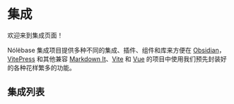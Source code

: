 # 集成

欢迎来到集成页面！

Nólëbase 集成项目提供多种不同的集成、插件、组件和库来方便在 [Obsidian](https://obsidian.md)，[VitePress](https://vitepress.dev) 和其他兼容 [Markdown It](https://github.com/markdown-it/markdown-it)、[Vite](https://vitejs.dev/) 和 [Vue](https://vuejs.org/) 的项目中使用我们预先封装好的各种花样繁多的功能。

## 集成列表

<IntegrationCard type="markdown-it" title="双向链接" package="markdown-it-bi-directional-links">
  <template v-slot:badge>
    <Badge type="tip" text="v1.27.2" />
  </template>
</IntegrationCard>

<br />

<IntegrationCard type="markdown-it" title="元素转换" package="markdown-it-element-transform">
  <template v-slot:badge>
    <Badge type="tip" text="v1.27.2" />
  </template>
</IntegrationCard>

<br />

<IntegrationCard type="vitepress" title="阅读增强" package="vitepress-plugin-enhanced-readabilities">
  <template v-slot:badge>
    <Badge type="tip" text="v1.27.2" />
  </template>
</IntegrationCard>

<br />

<IntegrationCard type="vitepress" title="行内链接预览" package="vitepress-plugin-inline-link-preview">
  <template v-slot:badge>
    <Badge type="warning" text="Beta 测试" />
  </template>
</IntegrationCard>

<br />

<IntegrationCard type="vitepress" title="闪烁高亮当前的目标标题" package="vitepress-plugin-highlight-targeted-heading">
  <template v-slot:badge>
    <Badge type="tip" text="v1.27.2" />
  </template>
</IntegrationCard>

<br />

<IntegrationCard type="vitepress" title="变更日志 及 文件历史" package="vitepress-plugin-git-changelog">
  <template v-slot:badge>
    <Badge type="danger" text="Alpha 测试" />
  </template>
</IntegrationCard>

<br />

<IntegrationCard type="vitepress" title="预览图片（社交媒体卡片）生成" package="vitepress-plugin-og-image">
  <template v-slot:badge>
    <Badge type="warning" text="Beta 测试" />
  </template>
</IntegrationCard>

<br />

<IntegrationCard type="vitepress" title="页面属性" package="vitepress-plugin-page-properties">
  <template v-slot:badge>
    <Badge type="danger" text="Alpha 测试" />
  </template>
</IntegrationCard>

<br />

<IntegrationCard type="vitepress" title="<mark> 元素增强" package="vitepress-plugin-enhanced-mark">
  <template v-slot:title>
    <code>&lt;mark&gt;</code> 元素增强
  </template>
  <template v-slot:badge>
    <Badge type="warning" text="Beta 测试" />
  </template>
</IntegrationCard>

<br />

<IntegrationCard type="vitepress" title="<img> 元素增强" package="vitepress-plugin-enhanced-img">
  <template v-slot:title>
    <code>&lt;img&gt;</code> 元素增强
  </template>
  <template v-slot:badge>
    <Badge type="warning" text="Beta 测试" />
  </template>
</IntegrationCard>

<br />

<IntegrationCard type="obsidian" title="UnoCSS" package="obsidian-plugin-unocss">
  <template v-slot:badge>
    <Badge type="warning" text="Beta 测试" />
  </template>
</IntegrationCard>
